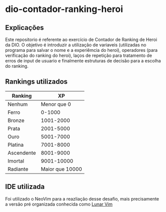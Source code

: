 # dio-contador-ranking-heroi

## Explicações

Este repositorio é referente ao exercício de Contador de Ranking de Heroi da DIO. O objetivo é introduzir a utilização de variaveis (utilizadas no programa para salvar o nome e a experiêmcia do heroi),
operadores (para verificação do ranking do heroi), laços de repetição para tratamento de erros de input de usuario e finalmente estruturas de decisão para a escolha do ranking.

## Rankings utilizados

|Ranking|XP|
|-----------------|---------------|
|Nenhum|Menor que 0|
|Ferro|0-1000|
|Bronze|1001-2000|
|Prata|2001-5000|
|Ouro|5001-7000|
|Platina|7001-8000|
|Ascendente|8001-9000|
|Imortal|9001-10000|
|Radiante|Maior que 10000|


## IDE utilizada

Foi utilizado o NeoVim para a reazliação desse desafio, mais precisamente a versão pré organizada conhecida como [Lunar Vim](https://www.lunarvim.org/)
